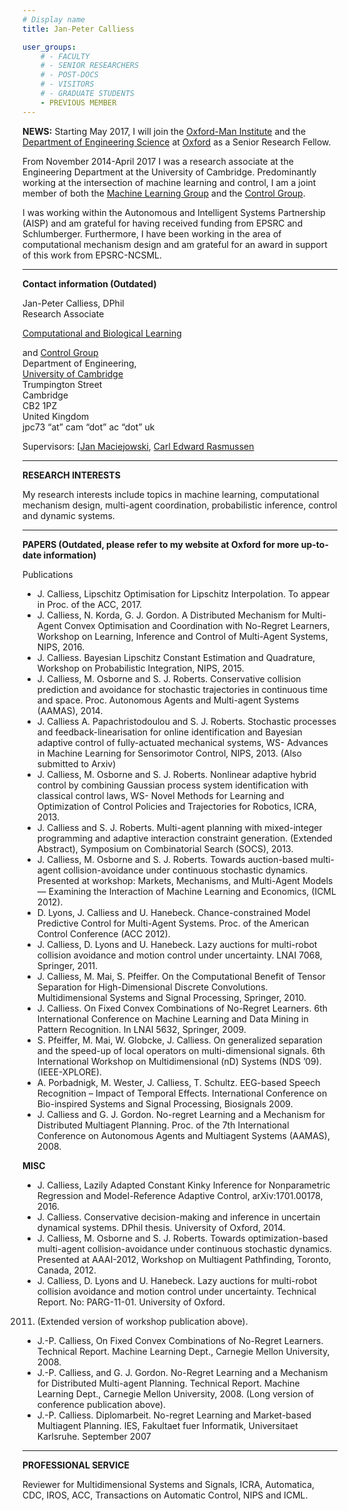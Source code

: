```yaml
---
# Display name
title: Jan-Peter Calliess

user_groups:
    # - FACULTY
    # - SENIOR RESEARCHERS
    # - POST-DOCS
    # - VISITORS
    # - GRADUATE STUDENTS
    - PREVIOUS MEMBER
---
```



**NEWS:** Starting May 2017,  I will join the [Oxford-Man Institute](http://www.oxford-man.ox.ac.uk/) and the [Department of Engineering Science](http://www.eng.ox.ac.uk/) at [Oxford](http://www.ox.ac.uk/) as a Senior Research Fellow.

From November 2014-April 2017 I was a research associate at the Engineering Department at the University of Cambridge.
Predominantly working at the intersection of machine learning and control, I am a joint member of both the [Machine Learning Group](http://mlg.eng.cam.ac.uk/) and the [Control Group](http://www-control.eng.cam.ac.uk/).

I was working within the Autonomous and Intelligent Systems Partnership (AISP) and am grateful for having received funding from EPSRC and Schlumberger. Furthermore, I have been working in the area of computational mechanism design and am grateful for an award in support of this work from EPSRC-NCSML.

 
<hr>


 

**Contact information (Outdated)**

Jan-Peter Calliess, DPhil<br>
Research Associate

[Computational and Biological Learning](http://learning.eng.cam.ac.uk/Public/)

and [Control Group](http://www-control.eng.cam.ac.uk/)<br>
Department of Engineering,<br>
[University of Cambridge](http://www.cam.ac.uk/)<br>
Trumpington Street<br>
Cambridge<br>
CB2 1PZ<br>
United Kingdom<br>
jpc73 “at” cam “dot” ac “dot” uk

Supervisors: [[Jan Maciejowski](http://www-control.eng.cam.ac.uk/Main/JanMaciejowski), [Carl Edward Rasmussen](http://learning.eng.cam.ac.uk/carl/)

<hr>


**RESEARCH INTERESTS**

My research interests include topics in machine learning, computational mechanism design, multi-agent coordination, probabilistic inference, control and dynamic systems.

<hr>


**PAPERS  (Outdated, please refer to my website at Oxford for more up-to-date information)**

Publications

*   J. Calliess, Lipschitz Optimisation for Lipschitz Interpolation. To appear in Proc. of the ACC, 2017.
*   J. Calliess, N. Korda, G. J. Gordon. A Distributed Mechanism for Multi-Agent Convex Optimisation and  Coordination with No-Regret Learners, Workshop on Learning, Inference and Control of Multi-Agent Systems, NIPS, 2016.
*   J. Calliess. Bayesian Lipschitz Constant Estimation and Quadrature, Workshop on Probabilistic Integration, NIPS, 2015.
*   J. Calliess, M. Osborne and S. J. Roberts. Conservative collision prediction and avoidance for
stochastic trajectories in continuous time and space. Proc. Autonomous Agents and Multi-agent Systems (AAMAS), 2014.
*   J. Calliess A. Papachristodoulou and S. J. Roberts. Stochastic processes and feedback-linearisation for online identification and Bayesian adaptive control of fully-actuated mechanical systems, WS- Advances in Machine Learning for Sensorimotor Control, NIPS, 2013.  (Also submitted to Arxiv)
*   J. Calliess, M. Osborne and S. J. Roberts. Nonlinear adaptive hybrid control by combining Gaussian process system identification with classical control laws, WS- Novel Methods for Learning and Optimization of Control Policies and Trajectories for Robotics, ICRA, 2013.
*   J. Calliess and S. J. Roberts. Multi-agent planning with mixed-integer programming and adaptive interaction constraint generation. (Extended Abstract), Symposium on Combinatorial Search (SOCS), 2013.
*   J. Calliess, M. Osborne and S. J. Roberts. Towards auction-based multi-agent collision-avoidance under continuous stochastic dynamics. Presented at workshop: Markets, Mechanisms, and Multi-Agent Models — Examining the Interaction of Machine Learning and Economics, (ICML 2012).
*   D. Lyons, J. Calliess and U. Hanebeck. Chance-constrained Model Predictive Control for Multi-Agent Systems. Proc. of the American Control Conference (ACC 2012).
*   J. Calliess, D. Lyons and U. Hanebeck. Lazy auctions for multi-robot collision avoidance and motion control under uncertainty. LNAI 7068, Springer, 2011.
*   J. Calliess, M. Mai, S. Pfeiffer. On the Computational Benefit of Tensor <br>
 Separation for High-Dimensional Discrete Convolutions. Multidimensional Systems and Signal Processing, Springer, 2010.
*   J. Calliess. On Fixed Convex Combinations of No-Regret
     Learners. 6th International Conference on Machine Learning and Data Mining
in Pattern Recognition. In LNAI 5632, Springer, 2009.
*   S. Pfeiffer, M. Mai, W. Globcke, J. Calliess. On
generalized separation and the speed-up of local operators on
multi-dimensional signals. 6th International Workshop on
Multidimensional (nD) Systems (NDS ’09). (IEEE-XPLORE).
*   A. Porbadnigk, M. Wester, J. Calliess, T. Schultz. EEG-based Speech Recognition – Impact of Temporal Effects. International Conference on Bio-inspired Systems and Signal Processing, Biosignals 2009.
*   J. Calliess and G. J. Gordon. No-regret Learning and a
Mechanism for Distributed Multiagent Planning. Proc. of the 7th International
Conference on Autonomous Agents and Multiagent Systems (AAMAS), 2008.


**MISC**

*   J. Calliess, Lazily Adapted Constant Kinky Inference for Nonparametric Regression and Model-Reference Adaptive Control, arXiv:1701.00178, 2016.
*   J. Calliess. Conservative decision-making and inference in uncertain dynamical systems. DPhil thesis. University of Oxford, 2014.
*   J. Calliess, M. Osborne and S. J. Roberts. Towards optimization-based multi-agent collision-avoidance under continuous stochastic dynamics. Presented at AAAI-2012, Workshop on Multiagent Pathfinding, Toronto, Canada, 2012.
*   J. Calliess, D. Lyons and U. Hanebeck. Lazy auctions for
multi-robot collision avoidance and motion control under
uncertainty. Technical Report. No: PARG-11-01. University of Oxford.
2011. (Extended version of workshop publication above).
*   J.-P. Calliess, On Fixed Convex Combinations of No-Regret
Learners. Technical Report. Machine Learning Dept., Carnegie Mellon
University, 2008.
*   J.-P. Calliess, and G. J. Gordon. No-Regret Learning and a
Mechanism for Distributed Multi-agent Planning. Technical Report.
Machine Learning Dept., Carnegie Mellon University, 2008.
(Long version of conference publication
above).
*   J.-P. Calliess. Diplomarbeit. No-regret Learning and 
Market-based Multiagent Planning. IES, Fakultaet fuer Informatik, Universitaet Karlsruhe. September 2007
 
<hr>

**PROFESSIONAL SERVICE**

Reviewer for Multidimensional Systems and Signals, ICRA, Automatica, CDC, IROS, ACC, Transactions on Automatic Control, NIPS and ICML.